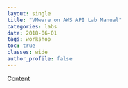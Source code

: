 ```yaml
---
layout: single
title: "VMware on AWS API Lab Manual"
categories: labs
date: 2018-06-01
tags: workshop
toc: true
classes: wide
author_profile: false
---
```


Content